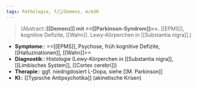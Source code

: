 ```yaml
---
tags: Pathologie, f/🧠/Demenz, m/m30
---
```

> (Abstract::**[[Demenz]] mit ==[[Parkinson-Syndrom]]==.** [[EPMS]], kognitive Defizite, [[Wahn]]. Lewy-Körperchen in [[Substantia nigra]].)
- **Symptome**:: ==[[EPMS]], Psychose, früh kognitive Defizite, [[Halluzinationen]], [[Wahn]]==
- **Diagnostik**:: Histologie (Lewy-Körperchen in [[Substantia nigra]], [[Limbisches System]], [[Cortex cerebri]])
- **Therapie**:: ggf. niedrigdosiert L-Dopa, siehe [[M. Parkinson]]
- **KI**:: [[Typische Antipsychotika]] (akinetische Krisen)